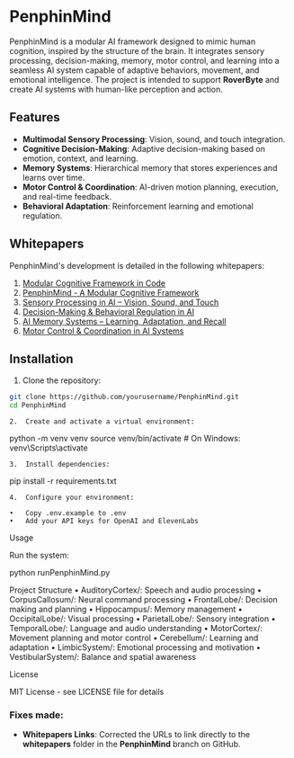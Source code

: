 # PenphinMind

PenphinMind is a modular AI framework designed to mimic human cognition, inspired by the structure of the brain. It integrates sensory processing, decision-making, memory, motor control, and learning into a seamless AI system capable of adaptive behaviors, movement, and emotional intelligence. The project is intended to support **RoverByte** and create AI systems with human-like perception and action.

## Features

- **Multimodal Sensory Processing**: Vision, sound, and touch integration.
- **Cognitive Decision-Making**: Adaptive decision-making based on emotion, context, and learning.
- **Memory Systems**: Hierarchical memory that stores experiences and learns over time.
- **Motor Control & Coordination**: AI-driven motion planning, execution, and real-time feedback.
- **Behavioral Adaptation**: Reinforcement learning and emotional regulation.

## Whitepapers

PenphinMind's development is detailed in the following whitepapers:

1. [Modular Cognitive Framework in Code](https://github.com/CodeMusic/PenphinMind/blob/main/whitepapers/0-Modular_Cognitive_Framework_in_Code.md)
2. [PenphinMind - A Modular Cognitive Framework](https://github.com/CodeMusic/PenphinMind/blob/main/whitepapers/1-PenphinMind_-_A_Modular_Cognitive_Framework.md)
3. [Sensory Processing in AI – Vision, Sound, and Touch](https://github.com/CodeMusic/PenphinMind/blob/main/whitepapers/2-Sensory_Processing_in_AI_-_Vision,_Sound,_and_Touch.md)
4. [Decision-Making & Behavioral Regulation in AI](https://github.com/CodeMusic/PenphinMind/blob/main/whitepapers/3-Decision-Making_&_Behavioral_Regulation_in_AI.md)
5. [AI Memory Systems – Learning, Adaptation, and Recall](https://github.com/CodeMusic/PenphinMind/blob/main/whitepapers/4-AI_Memory_Systems_-_Learning,_Adaptation,_and_Recall.md)
6. [Motor Control & Coordination in AI Systems](https://github.com/CodeMusic/PenphinMind/blob/main/whitepapers/5-Motor_Control_&_Coordination_in_AI_Systems.md)

## Installation

1. Clone the repository:
```bash
git clone https://github.com/yourusername/PenphinMind.git
cd PenphinMind
```

	2.	Create and activate a virtual environment:

python -m venv venv
source venv/bin/activate  # On Windows: venv\Scripts\activate

	3.	Install dependencies:

pip install -r requirements.txt

	4.	Configure your environment:

	•	Copy .env.example to .env
	•	Add your API keys for OpenAI and ElevenLabs

Usage

Run the system:

python runPenphinMind.py

Project Structure
	•	AuditoryCortex/: Speech and audio processing
	•	CorpusCallosum/: Neural command processing
	•	FrontalLobe/: Decision making and planning
	•	Hippocampus/: Memory management
	•	OccipitalLobe/: Visual processing
	•	ParietalLobe/: Sensory integration
	•	TemporalLobe/: Language and audio understanding
	•	MotorCortex/: Movement planning and motor control
	•	Cerebellum/: Learning and adaptation
	•	LimbicSystem/: Emotional processing and motivation
	•	VestibularSystem/: Balance and spatial awareness

License

MIT License - see LICENSE file for details

### Fixes made:
- **Whitepapers Links**: Corrected the URLs to link directly to the **whitepapers** folder in the **PenphinMind** branch on GitHub.
